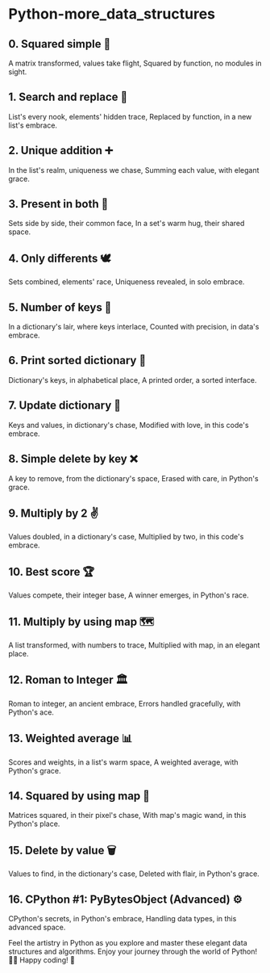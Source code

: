 # Python-more_data_structures

## 0. Squared simple 🌟

A matrix transformed, values take flight,
Squared by function, no modules in sight.

## 1. Search and replace 🔄

List's every nook, elements' hidden trace,
Replaced by function, in a new list's embrace.

## 2. Unique addition ➕

In the list's realm, uniqueness we chase,
Summing each value, with elegant grace.

## 3. Present in both 🤝

Sets side by side, their common face,
In a set's warm hug, their shared space.

## 4. Only differents 🕊️

Sets combined, elements' race,
Uniqueness revealed, in solo embrace.

## 5. Number of keys 🔑

In a dictionary's lair, where keys interlace,
Counted with precision, in data's embrace.

## 6. Print sorted dictionary 📜

Dictionary's keys, in alphabetical place,
A printed order, a sorted interface.

## 7. Update dictionary 🔀

Keys and values, in dictionary's chase,
Modified with love, in this code's embrace.

## 8. Simple delete by key ❌

A key to remove, from the dictionary's space,
Erased with care, in Python's grace.

## 9. Multiply by 2 ✌️

Values doubled, in a dictionary's case,
Multiplied by two, in this code's embrace.

## 10. Best score 🏆

Values compete, their integer base,
A winner emerges, in Python's race.

## 11. Multiply by using map 🗺️

A list transformed, with numbers to trace,
Multiplied with map, in an elegant place.

## 12. Roman to Integer 🏛️

Roman to integer, an ancient embrace,
Errors handled gracefully, with Python's ace.

## 13. Weighted average 📊

Scores and weights, in a list's warm space,
A weighted average, with Python's grace.

## 14. Squared by using map 🌠

Matrices squared, in their pixel's chase,
With map's magic wand, in this Python's place.

## 15. Delete by value 🗑️

Values to find, in the dictionary's case,
Deleted with flair, in Python's grace.

## 16. CPython #1: PyBytesObject (Advanced) ⚙️

CPython's secrets, in Python's embrace,
Handling data types, in this advanced space.

Feel the artistry in Python as you explore and master these elegant data structures and algorithms. Enjoy your journey through the world of Python! 🚀🐍 Happy coding! 🎉